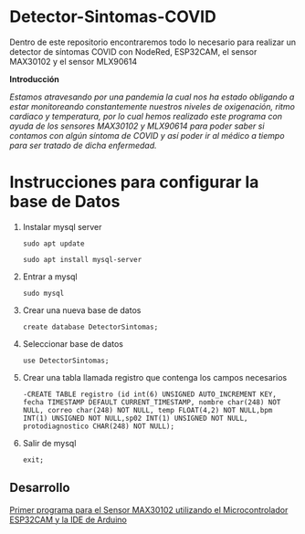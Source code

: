 # Detector-Sintomas-COVID
Dentro de este repositorio encontraremos todo lo necesario para realizar un detector de síntomas COVID con NodeRed, ESP32CAM, el sensor MAX30102 y el sensor MLX90614

**Introducción**

*Estamos atravesando por una pandemia la cual nos ha estado obligando a estar monitoreando constantemente nuestros niveles de oxigenación, ritmo cardiaco y temperatura, por lo cual hemos realizado este programa con ayuda de los sensores MAX30102 y  MLX90614 para poder  saber si contamos con algún síntoma de COVID y así poder ir al médico a tiempo para ser tratado de dicha enfermedad.*

# Instrucciones para configurar la base de Datos

1. Instalar mysql server

	`sudo apt update` 
	
	`sudo apt install mysql-server`
	
2. Entrar a mysql

	`sudo mysql`
	
3. Crear una nueva base de datos

	`create database DetectorSintomas;`
	
4. Seleccionar base de datos

	`use DetectorSintomas;`
	
5. Crear una tabla llamada registro que contenga los campos necesarios

	`-CREATE TABLE registro (id int(6) UNSIGNED AUTO_INCREMENT KEY, fecha TIMESTAMP DEFAULT CURRENT_TIMESTAMP, nombre char(248) NOT NULL, correo char(248) NOT NULL, temp FLOAT(4,2) NOT NULL,bpm INT(1) UNSIGNED NOT NULL,sp02 INT(1) UNSIGNED NOT NULL, protodiagnostico CHAR(248) NOT NULL);`
	
5. Salir de mysql

	`exit;`
	
## Desarrollo 
  
  [Primer programa para el Sensor MAX30102 utilizando el Microcontrolador ESP32CAM y la IDE de Arduino](https://github.com/MiguelPM01/Detector-Sintomas-COVID/blob/main/ESP32CAM-MQTT-MLX90614-MAX30102-JSON/ESP32CAM-MQTT-MLX90614-MAX30102/ESP32CAM-MQTT-MLX90614-MAX30102.ino)
